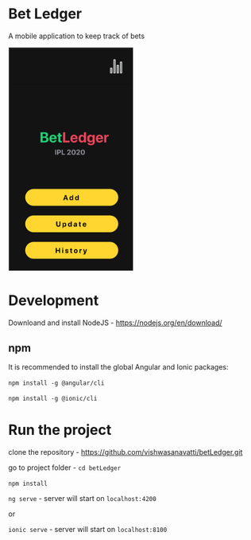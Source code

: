 # Bet Ledger

A mobile application to keep track of bets

<img src="images/home_page.png" width="250px" style="border: 1px solid #e0e0e0;">

# Development

Downloand and install NodeJS - https://nodejs.org/en/download/

## npm

It is recommended to install the global Angular and Ionic packages:

`npm install -g @angular/cli`

`npm install -g @ionic/cli`

# Run the project

clone the repository - https://github.com/vishwasanavatti/betLedger.git

go to project folder - `cd betLedger`

`npm install`

`ng serve` - server will start on `localhost:4200`

or

`ionic serve` - server will start on `localhost:8100`
